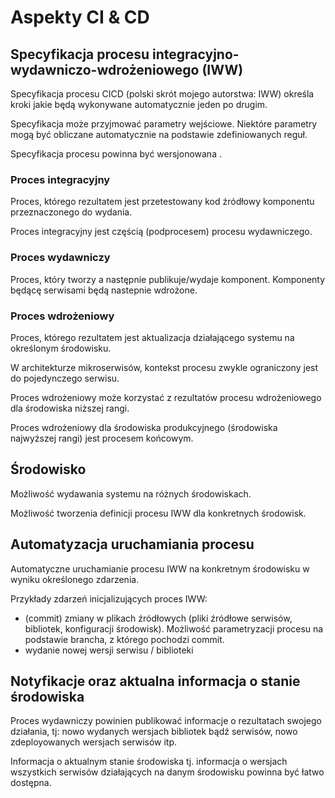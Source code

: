 # Aspekty CI & CD

## Specyfikacja procesu integracyjno-wydawniczo-wdrożeniowego (IWW)

Specyfikacja procesu CICD (polski skrót mojego autorstwa: IWW) określa kroki jakie będą wykonywane automatycznie jeden po drugim.

Specyfikacja może przyjmować parametry wejściowe. Niektóre parametry mogą być obliczane automatycznie na podstawie zdefiniowanych reguł.  

Specyfikacja procesu powinna być wersjonowana .


### Proces integracyjny
Proces, którego rezultatem jest przetestowany kod źródłowy komponentu przeznaczonego do wydania.

Proces integracyjny jest częścią (podprocesem) procesu wydawniczego.

### Proces wydawniczy
Proces, który tworzy a następnie publikuje/wydaje komponent. Komponenty będącę serwisami będą nastepnie wdrożone.

### Proces wdrożeniowy
Proces, którego rezultatem jest aktualizacja działającego systemu na określonym środowisku.

W architekturze mikroserwisów, kontekst procesu zwykle ograniczony jest do pojedynczego serwisu.

Proces wdrożeniowy może korzystać z rezultatów procesu wdrożeniowego dla środowiska niższej rangi.

Proces wdrożeniowy dla środowiska produkcyjnego (środowiska najwyższej rangi) jest procesem końcowym.  

## Środowisko

Możliwość wydawania systemu na różnych środowiskach.

Możliwość tworzenia definicji procesu IWW dla konkretnych środowisk.

## Automatyzacja uruchamiania procesu
Automatyczne uruchamianie procesu IWW na konkretnym środowisku w wyniku określonego zdarzenia.

Przykłady zdarzeń inicjalizujących proces IWW:

- (commit) zmiany w plikach źródłowych (pliki źródłowe serwisów, bibliotek, konfiguracji środowisk). Możliwość parametryzacji procesu na podstawie brancha, z którego pochodzi commit. 
- wydanie nowej wersji serwisu / biblioteki

## Notyfikacje oraz aktualna informacja o stanie środowiska
Proces wydawniczy powinien publikować informacje o rezultatach swojego działania, tj:  nowo wydanych wersjach bibliotek bądź serwisów, nowo zdeployowanych wersjach serwisów itp.

Informacja o aktualnym stanie środowiska tj. informacja o wersjach wszystkich serwisów działających na danym środowisku powinna być łatwo dostępna.
